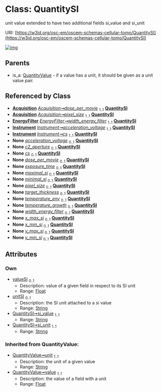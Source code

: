 
# Class: QuantitySI

unit value extended to have two additional fields si_value and si_unit

URI: [https://w3id.org/osc-em/oscem-schemas-cellular-tomo/QuantitySI](https://w3id.org/osc-em/oscem-schemas-cellular-tomo/QuantitySI)


[![img](https://yuml.me/diagram/nofunky;dir:TB/class/[QuantityValue],[Acquisition]++-%20dose_per_movie%201..1>[QuantitySI&#124;valueSI:float%20%3F;unitSI:string%20%3F;si_value:string;si_unit:string;unit(i):string;value(i):float],[Acquisition]++-%20pixel_size%201..1>[QuantitySI],[EnergyFilter]++-%20width_energy_filter%201..1>[QuantitySI],[Instrument]++-%20acceleration_voltage%201..1>[QuantitySI],[Instrument]++-%20cs%201..1>[QuantitySI],[Instrument]++-%20acceleration_voltage(i)%200..1>[QuantitySI],[Instrument]++-%20c2_aperture%200..1>[QuantitySI],[Instrument]++-%20cs(i)%200..1>[QuantitySI],[Acquisition]++-%20dose_per_movie(i)%200..1>[QuantitySI],[Acquisition]++-%20exposure_time%200..1>[QuantitySI],[RangeSI]++-%20maximal_si%200..1>[QuantitySI],[RangeSI]++-%20minimal_si%200..1>[QuantitySI],[Acquisition]++-%20pixel_size(i)%200..1>[QuantitySI],[Thinning]++-%20target_thickness%200..1>[QuantitySI],[Freezing]++-%20temperature_env%200..1>[QuantitySI],[GrowthCondition]++-%20temperature_growth%200..1>[QuantitySI],[EnergyFilter]++-%20width_energy_filter(i)%200..1>[QuantitySI],[BoundingBox2DSI]++-%20x_max_si%200..1>[QuantitySI],[BoundingBox2DSI]++-%20x_min_si%200..1>[QuantitySI],[BoundingBox2DSI]++-%20y_max_si%200..1>[QuantitySI],[BoundingBox2DSI]++-%20y_min_si%200..1>[QuantitySI],[QuantityValue]^-[QuantitySI],[Thinning],[RangeSI],[Instrument],[GrowthCondition],[Freezing],[EnergyFilter],[BoundingBox2DSI],[Acquisition])](https://yuml.me/diagram/nofunky;dir:TB/class/[QuantityValue],[Acquisition]++-%20dose_per_movie%201..1>[QuantitySI&#124;valueSI:float%20%3F;unitSI:string%20%3F;si_value:string;si_unit:string;unit(i):string;value(i):float],[Acquisition]++-%20pixel_size%201..1>[QuantitySI],[EnergyFilter]++-%20width_energy_filter%201..1>[QuantitySI],[Instrument]++-%20acceleration_voltage%201..1>[QuantitySI],[Instrument]++-%20cs%201..1>[QuantitySI],[Instrument]++-%20acceleration_voltage(i)%200..1>[QuantitySI],[Instrument]++-%20c2_aperture%200..1>[QuantitySI],[Instrument]++-%20cs(i)%200..1>[QuantitySI],[Acquisition]++-%20dose_per_movie(i)%200..1>[QuantitySI],[Acquisition]++-%20exposure_time%200..1>[QuantitySI],[RangeSI]++-%20maximal_si%200..1>[QuantitySI],[RangeSI]++-%20minimal_si%200..1>[QuantitySI],[Acquisition]++-%20pixel_size(i)%200..1>[QuantitySI],[Thinning]++-%20target_thickness%200..1>[QuantitySI],[Freezing]++-%20temperature_env%200..1>[QuantitySI],[GrowthCondition]++-%20temperature_growth%200..1>[QuantitySI],[EnergyFilter]++-%20width_energy_filter(i)%200..1>[QuantitySI],[BoundingBox2DSI]++-%20x_max_si%200..1>[QuantitySI],[BoundingBox2DSI]++-%20x_min_si%200..1>[QuantitySI],[BoundingBox2DSI]++-%20y_max_si%200..1>[QuantitySI],[BoundingBox2DSI]++-%20y_min_si%200..1>[QuantitySI],[QuantityValue]^-[QuantitySI],[Thinning],[RangeSI],[Instrument],[GrowthCondition],[Freezing],[EnergyFilter],[BoundingBox2DSI],[Acquisition])

## Parents

 *  is_a: [QuantityValue](QuantityValue.md) - if a value has a unit, it should be given as a unit value pair.

## Referenced by Class

 *  **[Acquisition](Acquisition.md)** *[Acquisition➞dose_per_movie](Acquisition_dose_per_movie.md)*  <sub>1..1</sub>  **[QuantitySI](QuantitySI.md)**
 *  **[Acquisition](Acquisition.md)** *[Acquisition➞pixel_size](Acquisition_pixel_size.md)*  <sub>1..1</sub>  **[QuantitySI](QuantitySI.md)**
 *  **[EnergyFilter](EnergyFilter.md)** *[EnergyFilter➞width_energy_filter](EnergyFilter_width_energy_filter.md)*  <sub>1..1</sub>  **[QuantitySI](QuantitySI.md)**
 *  **[Instrument](Instrument.md)** *[Instrument➞acceleration_voltage](Instrument_acceleration_voltage.md)*  <sub>1..1</sub>  **[QuantitySI](QuantitySI.md)**
 *  **[Instrument](Instrument.md)** *[Instrument➞cs](Instrument_cs.md)*  <sub>1..1</sub>  **[QuantitySI](QuantitySI.md)**
 *  **None** *[acceleration_voltage](acceleration_voltage.md)*  <sub>0..1</sub>  **[QuantitySI](QuantitySI.md)**
 *  **None** *[c2_aperture](c2_aperture.md)*  <sub>0..1</sub>  **[QuantitySI](QuantitySI.md)**
 *  **None** *[cs](cs.md)*  <sub>0..1</sub>  **[QuantitySI](QuantitySI.md)**
 *  **None** *[dose_per_movie](dose_per_movie.md)*  <sub>0..1</sub>  **[QuantitySI](QuantitySI.md)**
 *  **None** *[exposure_time](exposure_time.md)*  <sub>0..1</sub>  **[QuantitySI](QuantitySI.md)**
 *  **None** *[maximal_si](maximal_si.md)*  <sub>0..1</sub>  **[QuantitySI](QuantitySI.md)**
 *  **None** *[minimal_si](minimal_si.md)*  <sub>0..1</sub>  **[QuantitySI](QuantitySI.md)**
 *  **None** *[pixel_size](pixel_size.md)*  <sub>0..1</sub>  **[QuantitySI](QuantitySI.md)**
 *  **None** *[target_thickness](target_thickness.md)*  <sub>0..1</sub>  **[QuantitySI](QuantitySI.md)**
 *  **None** *[temperature_env](temperature_env.md)*  <sub>0..1</sub>  **[QuantitySI](QuantitySI.md)**
 *  **None** *[temperature_growth](temperature_growth.md)*  <sub>0..1</sub>  **[QuantitySI](QuantitySI.md)**
 *  **None** *[width_energy_filter](width_energy_filter.md)*  <sub>0..1</sub>  **[QuantitySI](QuantitySI.md)**
 *  **None** *[x_max_si](x_max_si.md)*  <sub>0..1</sub>  **[QuantitySI](QuantitySI.md)**
 *  **None** *[x_min_si](x_min_si.md)*  <sub>0..1</sub>  **[QuantitySI](QuantitySI.md)**
 *  **None** *[y_max_si](y_max_si.md)*  <sub>0..1</sub>  **[QuantitySI](QuantitySI.md)**
 *  **None** *[y_min_si](y_min_si.md)*  <sub>0..1</sub>  **[QuantitySI](QuantitySI.md)**

## Attributes


### Own

 * [valueSI](valueSI.md)  <sub>0..1</sub>
     * Description: value of a given field in respect to its SI unit
     * Range: [Float](types/Float.md)
 * [unitSI](unitSI.md)  <sub>0..1</sub>
     * Description: the SI unit attached to a si value
     * Range: [String](types/String.md)
 * [QuantitySI➞si_value](QuantitySI_si_value.md)  <sub>1..1</sub>
     * Range: [String](types/String.md)
 * [QuantitySI➞si_unit](QuantitySI_si_unit.md)  <sub>1..1</sub>
     * Range: [String](types/String.md)

### Inherited from QuantityValue:

 * [QuantityValue➞unit](QuantityValue_unit.md)  <sub>1..1</sub>
     * Description: the unit of a given value
     * Range: [String](types/String.md)
 * [QuantityValue➞value](QuantityValue_value.md)  <sub>1..1</sub>
     * Description: the value of a field with a unit
     * Range: [Float](types/Float.md)
